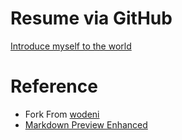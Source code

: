 # Resume via GitHub

[Introduce myself to the world](https://remykung.github.io/remykung.github.io/)

# Reference

-   Fork From [wodeni](https://github.com/wodeni/nimo-markdown-cv)
-   [Markdown Preview Enhanced](https://shd101wyy.github.io/markdown-preview-enhanced/#/)
